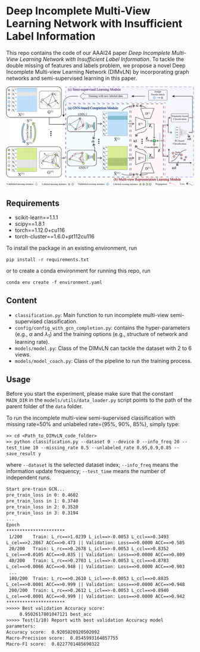 # Deep Incomplete Multi-View Learning Network with Insufficient Label Information
This repo contains the code of our AAAI24 paper *Deep Incomplete Multi-View Learning Network with Insufficient Label Information*. To tackle the double missing of features and labels problem, we propose a novel Deep Incomplete Multi-view Learning Network (DIMvLN) by incorporating graph networks and semi-supervised learning in this paper.

![](./figs/framework_arrow.png)

## Requirements
- scikit-learn==1.1.1
- scipy==1.8.1
- torch==1.12.0+cu116
- torch-cluster==1.6.0+pt112cu116

To install the package in an existing environment, run
```
pip install -r requirements.txt
```
or to create a conda environment for running this repo, run
```
conda env create -f environment.yaml
```

## Content

- `classification.py`: Main function to run incomplete multi-view semi-supervised classification.
- `config/config_with_gcn_completion.py`: contains the hyper-parameters (e.g., $\alpha$ and $\lambda_1$) and the training options (e.g., structure of network and learning rate).
- `models/model.py`: Class of the DIMvLN can tackle the dataset with 2 to 6 views.
- `models/model_coach.py`: Class of the pipeline to run the training process.

## Usage

Before you start the experiment, please make sure that the constant `MAIN_DIR` in the `models/utils/data_loader.py` script points to the path of the parent folder of the `data` folder.

To run the incomplete multi-view semi-supervised classification with missing rate=50% and unlabeled rate={95%, 90%, 85%}, simply type:

``````
>> cd <Path_to_DIMvLN_code_folder>
>> python classification.py --dataset 0 --device 0 --info_freq 20 --test_time 10 --missing_rate 0.5 --unlabeled_rate 0.95,0.9,0.85 --save_result y
``````

where `--dataset` is the selected dataset index; `--info_freq` means the information update frequency; `--test_time` means the number of independent runs.

``````
Start pre-train GCN...
pre_train_loss in 0: 0.4602
pre_train_loss in 1: 0.3740
pre_train_loss in 2: 0.3520
pre_train_loss in 3: 0.3194
...
Epoch
**********************
 1/200    Train: L_rc==>1.0239 L_icl==>-0.0053 L_ccl==>0.3493 L_cel==>2.2867 ACC==>0.473 || Validation: Loss==>0.0000 ACC==>0.505
 20/200   Train: L_rc==>0.2678 L_icl==>-0.0053 L_ccl==>0.8352 L_cel==>0.0105 ACC==>0.835 || Validation: Loss==>0.0000 ACC==>0.809
 40/200   Train: L_rc==>0.2703 L_icl==>-0.0053 L_ccl==>0.8783 L_cel==>0.0066 ACC==>0.948 || Validation: Loss==>0.0000 ACC==>0.903
 ...
 180/200  Train: L_rc==>0.2610 L_icl==>-0.0053 L_ccl==>0.8835 L_cel==>0.0001 ACC==>0.999 || Validation: Loss==>0.0000 ACC==>0.948
 200/200  Train: L_rc==>0.2612 L_icl==>-0.0053 L_ccl==>0.8940 L_cel==>0.0001 ACC==>0.999 || Validation: Loss==>0.0000 ACC==>0.942
**********************
>>>>> Best validation Accuracy score:
     0.9502617801047121 best_acc
>>>>> Test(1/10) Report with best validation Accuracy model parameters:
Accuracy score:  0.9205020920502092
Macro-Precision score:  0.8545993164857755
Macro-F1 score:  0.8227701485690322
``````
